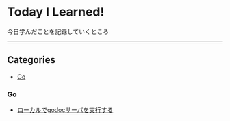 # Today I Learned!

今日学んだことを記録していくところ

---

## Categories

- [Go](#Go)



### Go

- [ローカルでgodocサーバを実行する](go/godoc-offline.md)
